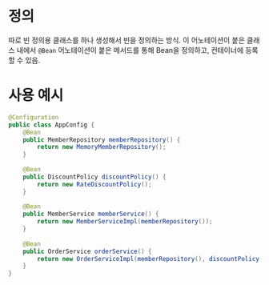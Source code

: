 # 정의

따로 빈 정의용 클래스를 하나 생성해서 빈을 정의하는 방식.
이 어노테이션이 붙은 클래스 내에서 `@Bean` 어노테이션이 붙은 메서드를 통해 Bean을 정의하고, 컨테이너에 등록할 수 있음.

# 사용 예시
```java
@Configuration 
public class AppConfig {  
    @Bean  
    public MemberRepository memberRepository() {  
        return new MemoryMemberRepository();  
    }  
  
    @Bean  
    public DiscountPolicy discountPolicy() {  
        return new RateDiscountPolicy();  
    }  
  
    @Bean  
    public MemberService memberService() {  
        return new MemberServiceImpl(memberRepository());  
    }  
  
    @Bean  
    public OrderService orderService() {  
        return new OrderServiceImpl(memberRepository(), discountPolicy());  
    }  
}
```